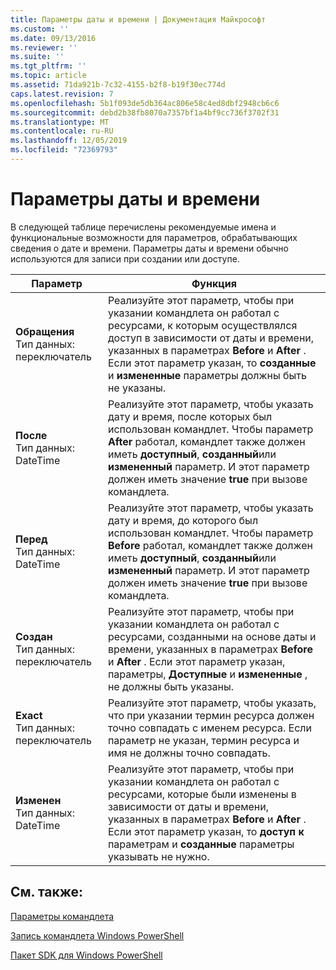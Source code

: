 ```yaml
---
title: Параметры даты и времени | Документация Майкрософт
ms.custom: ''
ms.date: 09/13/2016
ms.reviewer: ''
ms.suite: ''
ms.tgt_pltfrm: ''
ms.topic: article
ms.assetid: 71da921b-7c32-4155-b2f8-b19f30ec774d
caps.latest.revision: 7
ms.openlocfilehash: 5b1f093de5db364ac806e58c4ed8dbf2948cb6c6
ms.sourcegitcommit: debd2b38fb8070a7357bf1a4bf9cc736f3702f31
ms.translationtype: MT
ms.contentlocale: ru-RU
ms.lasthandoff: 12/05/2019
ms.locfileid: "72369793"
---
```

# <a name="date-and-time-parameters"></a>Параметры даты и времени

В следующей таблице перечислены рекомендуемые имена и функциональные возможности для параметров, обрабатывающих сведения о дате и времени. Параметры даты и времени обычно используются для записи при создании или доступе.

|Параметр|Функция|
|---|---|
|**Обращения**<br>Тип данных: переключатель|Реализуйте этот параметр, чтобы при указании командлета он работал с ресурсами, к которым осуществлялся доступ в зависимости от даты и времени, указанных в параметрах **Before** и **After** . Если этот параметр указан, то **созданные** и **измененные** параметры должны быть не указаны.|
|**После**<br>Тип данных: DateTime|Реализуйте этот параметр, чтобы указать дату и время, после которых был использован командлет. Чтобы параметр **After** работал, командлет также должен иметь **доступный**, **созданный**или **измененный** параметр. И этот параметр должен иметь значение **true** при вызове командлета.|
|**Перед**<br>Тип данных: DateTime|Реализуйте этот параметр, чтобы указать дату и время, до которого был использован командлет. Чтобы параметр **Before** работал, командлет также должен иметь **доступный**, **созданный**или **измененный** параметр. И этот параметр должен иметь значение **true** при вызове командлета.|
|**Создан**<br>Тип данных: переключатель|Реализуйте этот параметр, чтобы при указании командлета он работал с ресурсами, созданными на основе даты и времени, указанных в параметрах **Before** и **After** . Если этот параметр указан, параметры, **Доступные** и **измененные** , не должны быть указаны.|
|**Exact**<br>Тип данных: переключатель|Реализуйте этот параметр, чтобы указать, что при указании термин ресурса должен точно совпадать с именем ресурса. Если параметр не указан, термин ресурса и имя не должны точно совпадать.|
|**Изменен**<br>Тип данных: DateTime|Реализуйте этот параметр, чтобы при указании командлета он работал с ресурсами, которые были изменены в зависимости от даты и времени, указанных в параметрах **Before** и **After** . Если этот параметр указан, то **доступ к** параметрам и **созданные** параметры указывать не нужно.|
## <a name="see-also"></a>См. также:

[Параметры командлета](./cmdlet-parameters.md)

[Запись командлета Windows PowerShell](./writing-a-windows-powershell-cmdlet.md)

[Пакет SDK для Windows PowerShell](../windows-powershell-reference.md)
